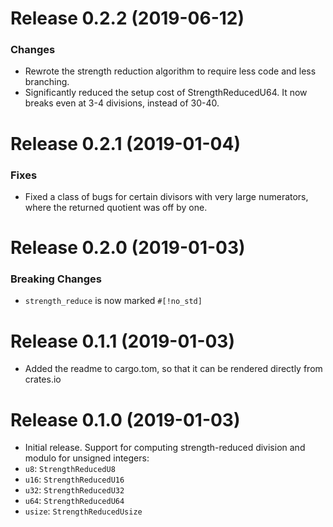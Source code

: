 # Release 0.2.2 (2019-06-12)

### Changes

- Rewrote the strength reduction algorithm to require less code and less branching.
- Significantly reduced the setup cost of StrengthReducedU64. It now breaks even at 3-4 divisions, instead of 30-40.

# Release 0.2.1 (2019-01-04)

### Fixes

- Fixed a class of bugs for certain divisors with very large numerators, where the returned quotient was off by one.

# Release 0.2.0 (2019-01-03)

### Breaking Changes

- `strength_reduce` is now marked `#[!no_std]`

# Release 0.1.1 (2019-01-03)

 - Added the readme to cargo.tom, so that it can be rendered directly from crates.io

# Release 0.1.0 (2019-01-03)

 - Initial release. Support for computing strength-reduced division and modulo for unsigned integers:
 - `u8`: `StrengthReducedU8`
 - `u16`: `StrengthReducedU16`
 - `u32`: `StrengthReducedU32`
 - `u64`: `StrengthReducedU64`
 - `usize`: `StrengthReducedUsize`
